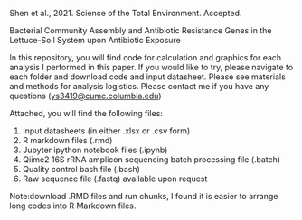 Shen et al., 2021. Science of the Total Environment. Accepted.

Bacterial Community Assembly and Antibiotic Resistance Genes in the Lettuce-Soil System upon Antibiotic Exposure

In this repository, you will find code for calculation and graphics for each analysis I performed in this paper. 
If you would like to try, please navigate to each folder and download code and input datasheet.
Please see materials and methods for analysis logistics.
Please contact me if you have any questions (ys3419@cumc.columbia.edu)

Attached, you will find the following files:
1. Input datasheets (in either .xlsx or .csv form)
2. R markdown files (.rmd)
3. Jupyter ipython notebook files (.ipynb)
5. Qiime2 16S rRNA amplicon sequencing batch processing file (.batch)
6. Quality control bash file (.bash)
7. Raw sequence file (.fastq) available upon request

Note:download .RMD files and run chunks, I found it is easier to arrange long codes into R Markdown files.
